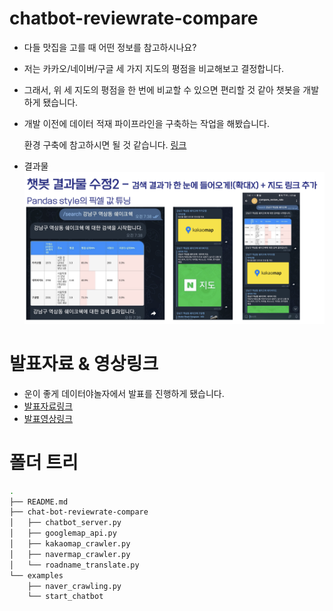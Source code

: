 # chatbot-reviewrate-compare

- 다들 맛집을 고를 때 어떤 정보를 참고하시나요?
- 저는 카카오/네이버/구글 세 가지 지도의 평점을 비교해보고 결정합니다.
- 그래서, 위 세 지도의 평점을 한 번에 비교할 수 있으면 편리할 것 같아 챗봇을 개발하게 됐습니다.
- 개발 이전에 데이터 적재 파이프라인을 구축하는 작업을 해봤습니다.

  환경 구축에 참고하시면 될 것 같습니다. [링크](https://github.com/ddongmiin/etl-pipeline-with-gcp)

- 결과물
  ![result](./img/result.png)

# 발표자료 & 영상링크

- 운이 좋게 데이터야놀자에서 발표를 진행하게 됐습니다.
- [발표자료링크](https://drive.google.com/file/d/1wmQN1vSvriUy5FB6fuDTuFiDaIshBTWG/view?usp=sharing)
- [발표영상링크](https://www.youtube.com/watch?v=9gaS0eJ-nJs)

# 폴더 트리

```Bash
.
├── README.md
├── chat-bot-reviewrate-compare
│   ├── chatbot_server.py
│   ├── googlemap_api.py
│   ├── kakaomap_crawler.py
│   ├── navermap_crawler.py
│   └── roadname_translate.py
└── examples
    ├── naver_crawling.py
    └── start_chatbot
```
